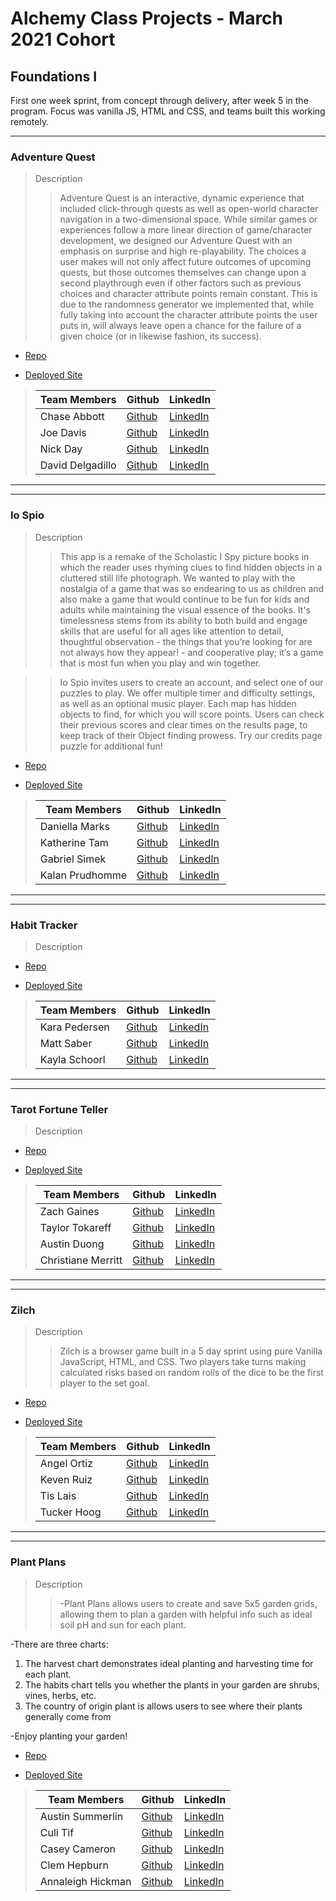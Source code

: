 # Alchemy Class Projects - March 2021 Cohort

## Foundations I

First one week sprint, from concept through delivery, after week 5 in the program.  Focus was vanilla JS, HTML and CSS, and teams built this working remotely.
___

### Adventure Quest

> Description 
>>Adventure Quest is an interactive, dynamic experience that included click-through quests as well as open-world character navigation in a two-dimensional space. While similar games or experiences follow a more linear direction of game/character development, we designed our Adventure Quest with an emphasis on surprise and high re-playability. The choices a user makes will not only affect future outcomes of upcoming quests, but those outcomes themselves can change upon a second playthrough even if other factors such as previous choices and character attribute points remain constant. This is due to the randomness generator we implemented that, while fully taking into account the character attribute points the user puts in, will always leave open a chance for the failure of a given choice (or in likewise fashion, its success).

* [Repo](https://github.com/NickDayFSD/superDuperAdventure)

* [Deployed Site](https://nickdayfsd.github.io/superDuperAdventure/)

>| Team Members  | Github  | LinkedIn  |
>|---|---|---|
>| Chase Abbott | [Github](https://github.com/chase-abbott)   | [LinkedIn](https://www.linkedin.com/in/chase-abbott/)   |
>| Joe Davis |  [Github](https://github.com/Joseph-L-Davis)  |  [LinkedIn](www.linkedin.com/in/joseph-davis-he-him)  |
>| Nick Day |  [Github](https://github.com/NickDayFSD/)  |  [LinkedIn](https://www.linkedin.com/in/nick-day-fsd/)  |
>| David Delgadillo |  [Github](https://github.com/David-Del1)  |  [LinkedIn](https://www.linkedin.com/in/davidadelgadillo/)  |

___
___

### Io Spio

> Description 
>>This app is a remake of the Scholastic I Spy picture books in which the reader uses rhyming clues to find hidden objects in a cluttered still life photograph. We wanted to play with the nostalgia of a game that was so endearing to us as children and also make a game that would continue to be fun for kids and adults while maintaining the visual essence of the books. It's timelessness stems from its ability to both build and engage skills that are useful for all ages like attention to detail, thoughtful observation - the things that you’re looking for are not always how they appear! - and cooperative play; it’s a game that is most fun when you play and win together.

>>Io Spio invites users to create an account, and select one of our puzzles to play. We offer multiple timer and difficulty settings, as well as an optional music player. Each map has hidden objects to find, for which you will score points. Users can check their previous scores and clear times on the results page, to keep track of their Object finding prowess. Try our credits page puzzle for additional fun!

* [Repo](https://github.com/Gaka-Daka/io-spio)

* [Deployed Site](https://gaka-daka.github.io/io-spio/)

>| Team Members  | Github  | LinkedIn  |
>|---|---|---|
>| Daniella Marks | [Github](https://github.com/daniellamarks)   | [LinkedIn](https://www.linkedin.com/in/daniella-marks)   |
>| Katherine Tam |  [Github](https://github.com/katherinemtam)  |  [LinkedIn](https://www.linkedin.com/in/katherinemtam/)  |
>| Gabriel Simek |  [Github](https://github.com/gabrielsimek)  |  [LinkedIn](https://www.linkedin.com/in/gabrielsimek/)  |
>| Kalan Prudhomme |  [Github](https://github.com/prudhomk)  |  [LinkedIn](https://www.linkedin.com/in/kalanprudhomme/)  |

___
___

### Habit Tracker

> Description 
>>

* [Repo](https://github.com/Foundations-I-Project/Habit-Tracker)

* [Deployed Site](https://foundations-i-project.github.io/Habit-Tracker/)

>| Team Members  | Github  | LinkedIn  |
>|---|---|---|
>| Kara Pedersen | [Github](https://github.com/KaraPedersen)   | [LinkedIn](https://www.linkedin.com/in/karaepedersen/)   |
>| Matt Saber |  [Github](https://github.com/Saber-Matt)  |  [LinkedIn](https://www.linkedin.com/in/mattsaber/)  |
>| Kayla Schoorl |  [Github](https://github.com/KaylaSchoorl)  |  [LinkedIn](https://www.linkedin.com/in/kayla-schoorl-4ba833209/)  |

___
___

### Tarot Fortune Teller

> Description 
>>

* [Repo](https://github.com/taylor-tokareff/tarot-fortune-teller)

* [Deployed Site](https://taylor-tokareff.github.io/tarot-fortune-teller/)

>| Team Members  | Github  | LinkedIn  |
>|---|---|---|
>| Zach Gaines | [Github](https://github.com/ZachMGaines)   | [LinkedIn](https://www.linkedin.com/in/zachgaines/)   |
>| Taylor Tokareff |  [Github](https://github.com/taylor-tokareff)  |  [LinkedIn](www.linkedin.com/in/taylor-tokareff)  |
>| Austin Duong |  [Github](https://github.com/austinxduong)  |  [LinkedIn](https://www.linkedin.com/in/austinxduong/)  |
>| Christiane Merritt |  [Github](https://github.com/cmmerritt)  |  [LinkedIn](https://www.linkedin.com/in/christiane-merritt/)  |

___
___

### Zilch

> Description 
>> Zilch is a browser game built in a 5 day sprint using pure Vanilla JavaScript, HTML, and CSS. Two players take turns making calculated risks based on random rolls of the dice to be the first player to the set goal.

* [Repo](https://github.com/tislais/zilch)

* [Deployed Site](https://tislais.github.io/zilch/)

>| Team Members  | Github  | LinkedIn  |
>|---|---|---|
>| Angel Ortiz | [Github](https://github.com/AngelDOrtiz)   | [LinkedIn](https://www.linkedin.com/in/angel-ortiz/)   |
>| Keven Ruiz |  [Github](https://github.com/kevenruiz)  |  [LinkedIn](https://www.linkedin.com/in/keven-ruiz-5b43b314a/)  |
>| Tis Lais |  [Github](https://github.com/tislais)  |  [LinkedIn](https://www.linkedin.com/in/tislais/)  |
>| Tucker Hoog |  [Github](https://github.com/Grahf0085)  |  [LinkedIn](https://www.linkedin.com/in/tuckerhoog/)  |

___
___

### Plant Plans

> Description 
>> -Plant Plans allows users to create and save 5x5 garden grids, allowing them to plan a garden with helpful info such as ideal soil pH and sun for each plant. 

-There are three charts:
 1) The harvest chart demonstrates ideal planting and harvesting time for each plant.
 2) The habits chart tells you whether the plants in your garden are shrubs, vines, herbs, etc.
 3) The country of origin plant is allows users to see where their plants generally come from

 -Enjoy planting your garden!

* [Repo](https://github.com/Plant-planter/Plant-planter-2021)

* [Deployed Site](https://plant-planter.github.io/Plant-planter-2021/)

>| Team Members  | Github  | LinkedIn  |
>|---|---|---|
>| Austin Summerlin | [Github](https://github.com/austin-summerlin)   | [LinkedIn](https://www.linkedin.com/in/austin-summerlin/)   |
>| Culi Tif |  [Github](https://github.com/tif-calin)  |  [LinkedIn](https://www.linkedin.com/in/tif-calin/)  |
>| Casey Cameron |  [Github](https://github.com/CaseyCameron)  |  [LinkedIn](https://www.linkedin.com/in/casey-cameron/)  |
>| Clem Hepburn |  [Github](http://github.com/clemhepburn/)  |  [LinkedIn](https://www.linkedin.com/in/clemhepburn/)  |
>| Annaleigh Hickman |  [Github](https://github.com/annaleighthomas)  |  [LinkedIn](https://www.linkedin.com/in/annaleighhickman/)  |

